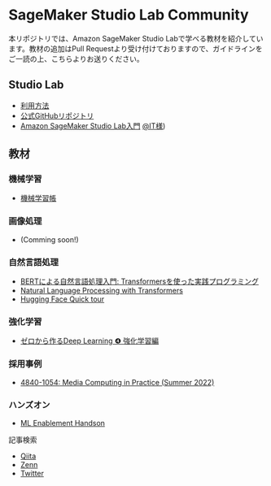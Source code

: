 # SageMaker Studio Lab Community

本リポジトリでは、Amazon SageMaker Studio Labで学べる教材を紹介しています。教材の追加はPull Requestより受け付けておりますので、ガイドラインをご一読の上、こちらよりお送りください。

## Studio Lab

* [利用方法](./README_usage.md)
* [公式GitHubリポジトリ](https://github.com/aws/studio-lab-examples)
* [Amazon SageMaker Studio Lab入門](https://atmarkit.itmedia.co.jp/ait/series/27243/) [@IT様](https://atmarkit.itmedia.co.jp/))


## 教材

### 機械学習

* [機械学習帳](https://chokkan.github.io/mlnote/index.html)

### 画像処理

* (Comming soon!)

### 自然言語処理

* [BERTによる自然言語処理入門: Transformersを使った実践プログラミング](https://github.com/stockmarkteam/bert-book)
* [Natural Language Processing with Transformers](https://github.com/manuelyhvh/nlp-with-transformers)
* [Hugging Face Quick tour](https://huggingface.co/docs/transformers/quicktour)

### 強化学習

* [ゼロから作るDeep Learning ❹ 強化学習編](https://github.com/oreilly-japan/deep-learning-from-scratch-4)

### 採用事例

* [4840-1054: Media Computing in Practice (Summer 2022)](https://media-comp.github.io/2022/)

### ハンズオン

* [ML Enablement Handson](https://github.com/aws-samples/aws-ml-enablement-handson)


記事検索

* [Qiita](https://qiita.com/tags/sagemakerstudiolab)
* [Zenn](https://zenn.dev/topics/sagemaker)
* [Twitter](https://twitter.com/search?q=lang%3Aja%20SageMaker%20Studio%20Lab&src=typed_query&f=live)

